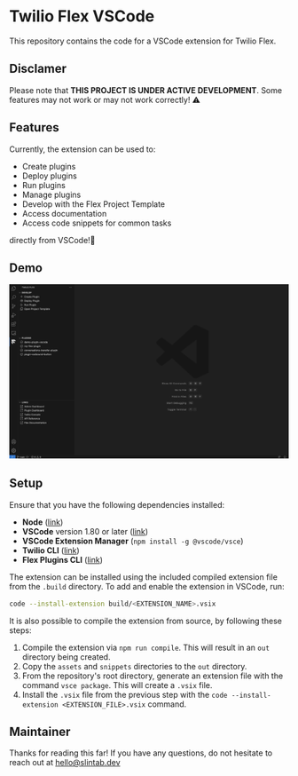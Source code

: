 # Twilio Flex VSCode

This repository contains the code for a VSCode extension for Twilio Flex.


## Disclamer
Please note that **THIS PROJECT IS UNDER ACTIVE DEVELOPMENT**. Some features may not work or may not work correctly! :warning: 


## Features

Currently, the extension can be used to:

* Create plugins
* Deploy plugins
* Run plugins
* Manage plugins
* Develop with the Flex Project Template
* Access documentation
* Access code snippets for common tasks

directly from VSCode!:cowboy_hat_face:	


## Demo

![Demo](screenshot.jpg?raw=true)


## Setup

Ensure that you have the following dependencies installed:
- **Node** ([link](https://nodejs.org/en))
- **VSCode** version 1.80 or later ([link](https://code.visualstudio.com/))
- **VSCode Extension Manager** (`npm install -g @vscode/vsce`)
- **Twilio CLI** ([link](https://www.twilio.com/docs/twilio-cli/quickstart))
- **Flex Plugins CLI**  ([link](https://www.twilio.com/docs/flex/developer/plugins/cli/install))


The extension can be installed using the included compiled extension file from the `.build` directory. To add and enable the extension in VSCode, run:
```bash
code --install-extension build/<EXTENSION_NAME>.vsix
```


It is also possible to compile the extension from source, by following these steps:
1. Compile the extension via `npm run compile`. This will result in an `out` directory being created.
2. Copy the `assets` and `snippets` directories to the `out` directory.
3. From the repository's root directory, generate an extension file with the command  `vsce package`. This will create a `.vsix` file.
4. Install the `.vsix` file from the previous step with the `code --install-extension <EXTENSION_FILE>.vsix` command.


## Maintainer

Thanks for reading this far! If you have any questions, do not hesitate to reach out at hello@slintab.dev


